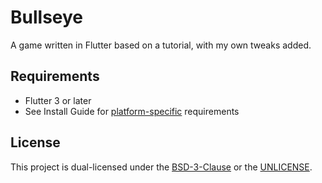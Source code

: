 # Bullseye

A game written in Flutter based on a tutorial, with my own tweaks added.

## Requirements

- Flutter 3 or later
- See Install Guide for [platform-specific](https://docs.flutter.dev/get-started/install) requirements
    
## License

This project is dual-licensed under the [BSD-3-Clause](LICENSE) or the [UNLICENSE](UNLICENSE).
